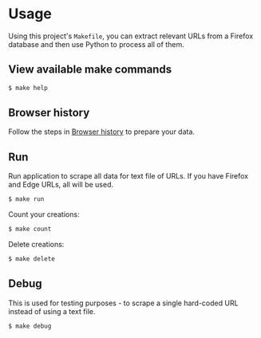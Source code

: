 # Usage

Using this project's `Makefile`, you can extract relevant URLs from a Firefox database and then use Python to process all of them.


## View available make commands

```sh
$ make help
```


## Browser history

Follow the steps in [Browser history](browser-history.md) to prepare your data.


## Run

Run application to scrape all data for text file of URLs. If you have Firefox and Edge URLs, all will be used.

```sh
$ make run
```

Count your creations:

```sh
$ make count
```

Delete creations:

```sh
$ make delete
```


## Debug

This is used for testing purposes - to scrape a single hard-coded URL instead of using a text file.

```sh
$ make debug
```
